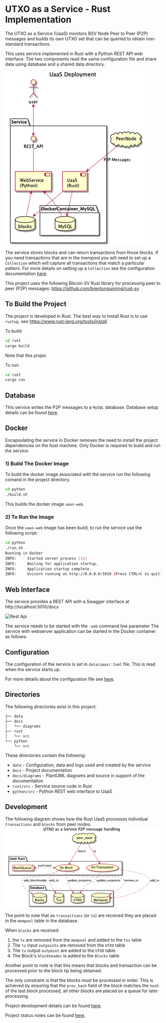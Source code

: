 # UTXO as a Service - Rust Implementation

 The UTXO as a Service (UaaS) monitors BSV Node Peer to Peer (P2P) messages and builds its own UTXO set that can be queried to obtain non-standard transactions.

This uses service implemented in Rust with a Python REST API web interface.
The two components read the same configuration file and share data using database and a shared data directory.

![Service Deployment](docs/diagrams/deployment.png)

The service stores blocks and can return transactions from those blocks.
If you need transactions that are in the mempool you will need to set up a `Collection` which
will capture all transactions that match a particular pattern.
For more details on setting up a `Collection` see the configuration documentation [here](docs/Configuration.md).

This project uses the following Bitcoin SV Rust library for processing peer to peer (P2P) messages:
https://github.com/brentongunning/rust-sv


## To Build the Project
The project is developed in Rust.
The best way to install Rust is to use `rustup`, see https://www.rust-lang.org/tools/install

To build:
```bash
cd rust
cargo build
```
Note that this projec


To run:
```bash
cd rust
cargo run
```

## Database
This service writes the P2P messages to a `MySQL` database.
Database setup details can be found [here](docs/Database.md).

## Docker
Encapsulating the service in Docker removes the need to install the project dependencies on the host machine.
Only Docker is required to build and run the service.
### 1) Build The Docker Image
To build the docker image associated with the service run the following comand in the project directory.
```bash
cd python
./build.sh
```
This builds the docker image `uaas-web`.
### 2) To Run the Image
Once the `uaas-web` image has been build, to run the service use the following script:
```bash
cd python
./run.sh
Running in Docker
INFO:     Started server process [14]
INFO:     Waiting for application startup.
INFO:     Application startup complete.
INFO:     Uvicorn running on http://0.0.0.0:5010 (Press CTRL+C to quit)
```
## Web Interface
The service provides a REST API with a Swagger interface at http://localhost:5010/docs

![Rest Api](docs/diagrams/UaaS_REST_API.png)

The service needs to be started with the `-web` command line parameter
The service with webserver application can be started in the Docker container as follows:

## Configuration
The configuration of the service is set in `data/uaasr.toml` file.
This is read when the service starts up.

For more details about the configuration file see [here](docs/Configuration.md).


## Directories
The following directories exist in this project:
```
├── data
├── docs
│   └── diagrams
├── rust
│   └── src
└── python
    └── src

```
These directories contain the following:
* `data` - Configuration, data and logs used and created by the service
* `docs` - Project documentation
* `docs/diagrams` - PlantUML diagrams and source in support of the documentation
* `rust/src` - Service source code in Rust
* `python/src` - Python REST web interface to UaaS


## Development
The following diagram shows how the Rust UaaS processes individual `transactions` and `blocks` from peer nodes.
![Usecase](docs/diagrams/usecase.png)

The point to note that as `transactions` (or `tx`) are received they are placed in the `mempool` table in the database.

When `blocks` are received:
1) the `tx` are removed from the `mempool` and added to the `txs` table
2) The `tx` input `outpoints` are removed from the `UTXO` table
3) The `tx` output `outpoint` are added to the `UTXO` table
4) The Block's `blockheader` is added to the `Blocks` table

Another point to note is that this means that blocks and transaction can be processed prior to the block tip being obtained.

The only constraint is that the blocks must be processed in order. This is achieved by ensuring that the `prev_hash` field of the block matches the `hash` of the last block processed, all other blocks are placed on a queue for later processing.

Project development details can be found [here](docs/Development.md).

Project status notes can be found [here](docs/Project.md).
